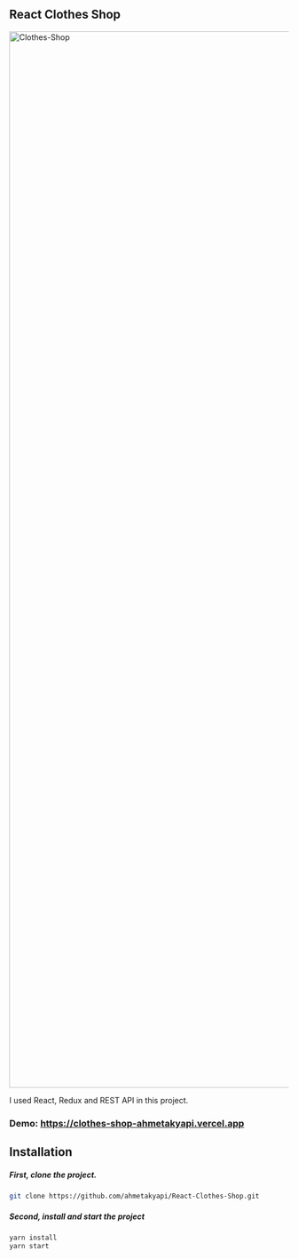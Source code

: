 ## React Clothes Shop

<img width="1901" alt="Clothes-Shop" src="https://user-images.githubusercontent.com/71101248/121805962-52014200-cc56-11eb-8c7b-85b98af44957.png">


I used React, Redux and REST API in this project.

### Demo: https://clothes-shop-ahmetakyapi.vercel.app

## Installation

##### First, clone the project.

```bash
git clone https://github.com/ahmetakyapi/React-Clothes-Shop.git
```
##### Second, install and start the project
```bash
yarn install
yarn start
```
